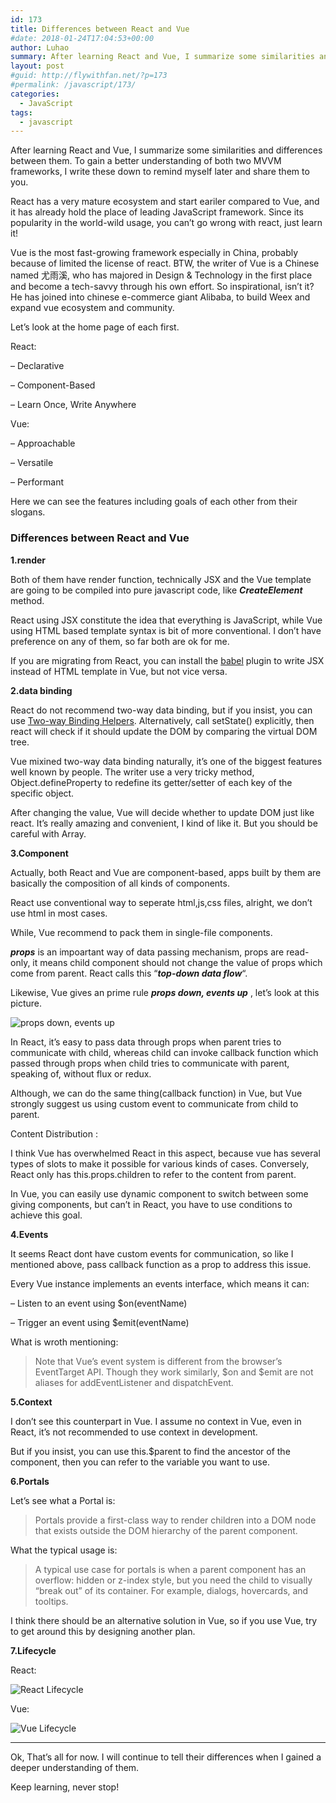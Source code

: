 ```yaml
---
id: 173
title: Differences between React and Vue
#date: 2018-01-24T17:04:53+00:00
author: Luhao
summary: After learning React and Vue, I summarize some similarities and differences between them. To gain a better understanding of both two MVVM frameworks, I write these down to remind myself later and share them to you.
layout: post
#guid: http://flywithfan.net/?p=173
#permalink: /javascript/173/
categories:
  - JavaScript
tags:
  - javascript
---
```

After learning React and Vue, I summarize some similarities and differences between them. To gain a better understanding of both two MVVM frameworks, I write these down to remind myself later and share them to you.

React has a very mature ecosystem and start eariler compared to Vue, and it has already hold the place of leading JavaScript framework. Since its popularity in the world-wild usage, you can&#8217;t go wrong with react, just learn it!

Vue is the most fast-growing framework especially in China, probably because of limited the license of react. BTW, the writer of Vue is a Chinese named 尤雨溪, who has majored in Design & Technology in the first place and become a tech-savvy through his own effort. So inspirational, isn&#8217;t it? He has joined into chinese e-commerce giant Alibaba, to build Weex and expand vue ecosystem and community.

Let&#8217;s look at the home page of each first.

React:
  
&#8211; Declarative
  
&#8211; Component-Based
  
&#8211; Learn Once, Write Anywhere

Vue:
  
&#8211; Approachable
  
&#8211; Versatile
  
&#8211; Performant

Here we can see the features including goals of each other from their slogans.

### Differences between React and Vue

**1.render**

Both of them have render function, technically JSX and the Vue template are going to be compiled into pure javascript code, like **_CreateElement_** method.

React using JSX constitute the idea that everything is JavaScript, while Vue using HTML based template syntax is bit of more conventional. I don&#8217;t have preference on any of them, so far both are ok for me.

If you are migrating from React, you can install the [babel](https://github.com/vuejs/babel-plugin-transform-vue-jsx) plugin to write JSX instead of HTML template in Vue, but not vice versa.

**2.data binding**

React do not recommend two-way data binding, but if you insist, you can use [Two-way Binding Helpers](https://reactjs.org/docs/two-way-binding-helpers.html). Alternatively, call setState() explicitly, then react will check if it should update the DOM by comparing the virtual DOM tree.

Vue mixined two-way data binding naturally, it&#8217;s one of the biggest features well known by people. The writer use a very tricky method, Object.defineProperty to redefine its getter/setter of each key of the specific object.
  
After changing the value, Vue will decide whether to update DOM just like react. It&#8217;s really amazing and convenient, I kind of like it. But you should be careful with Array.

**3.Component**

Actually, both React and Vue are component-based, apps built by them are basically the composition of all kinds of components.

React use conventional way to seperate html,js,css files, alright, we don&#8217;t use html in most cases.
  
While, Vue recommend to pack them in single-file components.

**_props_** is an impoartant way of data passing mechanism, props are read-only, it means child component should not change the value of props which come from parent. React calls this &#8220;**_top-down data flow_**&#8220;.
  
Likewise, Vue gives an prime rule **_props down, events up_** , let&#8217;s look at this picture.
  
![props down, events up](https://vuejs.org/images/props-events.png)

In React, it&#8217;s easy to pass data through props when parent tries to communicate with child, whereas child can invoke callback function which passed through props when child tries to communicate with parent, speaking of, without flux or redux.

Although, we can do the same thing(callback function) in Vue, but Vue strongly suggest us using custom event to communicate from child to parent.

Content Distribution :
  
I think Vue has overwhelmed React in this aspect, because vue has several types of slots to make it possible for various kinds of cases. Conversely, React only has this.props.children to refer to the content from parent.

In Vue, you can easily use dynamic component to switch between some giving components, but can&#8217;t in React, you have to use conditions to achieve this goal.

**4.Events**

It seems React dont have custom events for communication, so like I mentioned above, pass callback function as a prop to address this issue.

Every Vue instance implements an events interface, which means it can:
  
&#8211; Listen to an event using $on(eventName)
  
&#8211; Trigger an event using $emit(eventName)

What is wroth mentioning:

> Note that Vue’s event system is different from the browser’s EventTarget API. Though they work similarly, $on and $emit are not aliases for addEventListener and dispatchEvent. 

**5.Context**

I don&#8217;t see this counterpart in Vue. I assume no context in Vue, even in React, it&#8217;s not recommended to use context in development.

But if you insist, you can use this.$parent to find the ancestor of the component, then you can refer to the variable you want to use.

**6.Portals**

Let&#8217;s see what a Portal is:

> Portals provide a first-class way to render children into a DOM node that exists outside the DOM hierarchy of the parent component. 

What the typical usage is:

> A typical use case for portals is when a parent component has an overflow: hidden or z-index style, but you need the child to visually “break out” of its container. For example, dialogs, hovercards, and tooltips. 

I think there should be an alternative solution in Vue, so if you use Vue, try to get around this by designing another plan.

**7.Lifecycle**

React:
  
![React Lifecycle](https://i.pinimg.com/736x/9a/47/85/9a4785fc7d0a9651433877109719a371--life-cycles-software-development.jpg)

Vue:
  
![Vue Lifecycle](https://vuejs.org/images/lifecycle.png)

* * *

Ok, That&#8217;s all for now. I will continue to tell their differences when I gained a deeper understanding of them.

Keep learning, never stop!